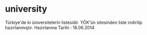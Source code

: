 university
==========

Türkiye'de ki üniversitelerin listesidir. YÖK'ün sitesinden liste indirilip hazırlanmıştır. Hazırlanma Tarihi : 18.06.2014
